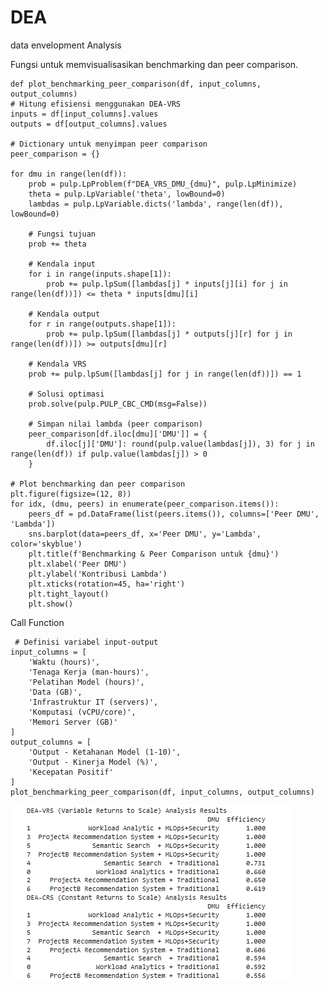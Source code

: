 # DEA
data envelopment Analysis


Fungsi untuk memvisualisasikan benchmarking dan peer comparison.

 

    def plot_benchmarking_peer_comparison(df, input_columns, output_columns)
    # Hitung efisiensi menggunakan DEA-VRS
    inputs = df[input_columns].values
    outputs = df[output_columns].values
    
    # Dictionary untuk menyimpan peer comparison
    peer_comparison = {}
    
    for dmu in range(len(df)):
        prob = pulp.LpProblem(f"DEA_VRS_DMU_{dmu}", pulp.LpMinimize)
        theta = pulp.LpVariable('theta', lowBound=0)
        lambdas = pulp.LpVariable.dicts('lambda', range(len(df)), lowBound=0)
        
        # Fungsi tujuan
        prob += theta
        
        # Kendala input
        for i in range(inputs.shape[1]):
            prob += pulp.lpSum([lambdas[j] * inputs[j][i] for j in range(len(df))]) <= theta * inputs[dmu][i]
        
        # Kendala output
        for r in range(outputs.shape[1]):
            prob += pulp.lpSum([lambdas[j] * outputs[j][r] for j in range(len(df))]) >= outputs[dmu][r]
        
        # Kendala VRS
        prob += pulp.lpSum([lambdas[j] for j in range(len(df))]) == 1
        
        # Solusi optimasi
        prob.solve(pulp.PULP_CBC_CMD(msg=False))
        
        # Simpan nilai lambda (peer comparison)
        peer_comparison[df.iloc[dmu]['DMU']] = {
            df.iloc[j]['DMU']: round(pulp.value(lambdas[j]), 3) for j in range(len(df)) if pulp.value(lambdas[j]) > 0
        }
    
    # Plot benchmarking dan peer comparison
    plt.figure(figsize=(12, 8))
    for idx, (dmu, peers) in enumerate(peer_comparison.items()):
        peers_df = pd.DataFrame(list(peers.items()), columns=['Peer DMU', 'Lambda'])
        sns.barplot(data=peers_df, x='Peer DMU', y='Lambda', color='skyblue')
        plt.title(f'Benchmarking & Peer Comparison untuk {dmu}')
        plt.xlabel('Peer DMU')
        plt.ylabel('Kontribusi Lambda')
        plt.xticks(rotation=45, ha='right')
        plt.tight_layout()
        plt.show()

Call Function

     # Definisi variabel input-output
    input_columns = [
        'Waktu (hours)',
        'Tenaga Kerja (man-hours)',
        'Pelatihan Model (hours)',
        'Data (GB)',
        'Infrastruktur IT (servers)',
        'Komputasi (vCPU/core)',
        'Memori Server (GB)'
    ]
    output_columns = [
        'Output - Ketahanan Model (1-10)',
        'Output - Kinerja Model (%)',
        'Kecepatan Positif'
    ]
    plot_benchmarking_peer_comparison(df, input_columns, output_columns)


![Logo](dea-crs-vrs.png)
